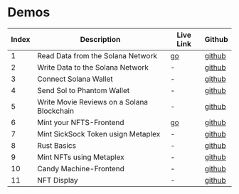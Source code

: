 # Demos


| Index | Description | Live Link | Github
| --- | --- | --- | --- |
| 1 | Read Data from the Solana Network | [go](https://solana-balance-git-main-methlox.vercel.app/) | [github](https://github.com/methlox/solana-balance)
| 2 | Write Data to the Solana Network | - | [github](https://github.com/methlox/solana-write)
| 3 | Connect Solana Wallet | - | [github](https://github.com/methlox/solana-wallet)
| 4 | Send Sol to Phantom Wallet | - | [github](https://github.com/methlox/solana-wallet-send-sol)
| 5 | Write Movie Reviews on a Solana Blockchain | - | [github](https://github.com/methlox/solana-movie)
| 6 | Mint your NFTS-Frontend | [go](https://nft-mint-hazel.vercel.app/) | [github](https://github.com/methlox/NFT-Mint)
| 7 | Mint SickSock Token usign Metaplex | - | [github](https://github.com/methlox/TokenMint)
| 8 | Rust Basics | - | [github](https://github.com/methlox/The-Crab-Lang)
| 9 | Mint NFTs using Metaplex | - | [github](https://github.com/methlox/NFT)
| 10 | Candy Machine-Frontend | - | [github](https://github.com/methlox/Candy-Machine)
| 11 | NFT Display | - | [github](https://github.com/methlox/NFT-Display)
